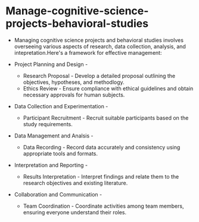 # Manage-cognitive-science-projects-behavioral-studies
- Managing cognitive science projects and behavioral studies involves overseeing various aspects of research, data collection, analysis, and intepretation.Here's a framework for effective management:
* Project Planning and Design -
  - Research Proposal - Develop a detailed proposal outlining the objectives, hypotheses, and methodlogy.
  - Ethics Review - Ensure compliance with ethical guidelines and obtain necessary approvals for human subjects.

* Data Collection and Experimentation -
  - Participant Recruitment - Recruit suitable participants based on the study requirements.

* Data Management and Analsis -
  - Data Recording - Record data accurately and consistency using appropriate tools and formats.

* Interpretation and Reporting -
  - Results Interpretation - Interpret findings and relate them to the research objectives and existing literature.

* Collaboration and Communication -
  - Team Coordination - Coordinate activities among team members, ensuring everyone understand their roles.

